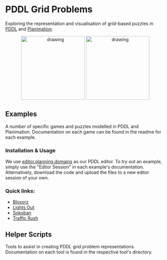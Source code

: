 # PDDL Grid Problems

Exploring the representation and visualisation of grid-based puzzles in [PDDL](https://en.wikipedia.org/wiki/Planning_Domain_Definition_Language) and [Planimation](https://planimation.planning.domains/).


<center>
<img src="https://prideout.net/blog/group_theory/Bloxorz.gif" alt="drawing" height="200"/>
<img src="https://upload.wikimedia.org/wikipedia/commons/4/4b/Sokoban_ani.gif" alt="drawing" height="200"/>
</center>

## Examples

A number of specific games and puzzles modelled in PDDL and Planimation. Documentation on each game can be found in the readme for each example.

### Installation & Usage

We use [editor.planning.domains](http://editor.planning.domains/) as our PDDL editor. To try out an example, simply use the "Editor Session" in each example's documentation. Alternatively, download the code and upload the files to a new editor session of your own.

### Quick links:

- [Bloxorz](examples/bloxorz)
- [Lights Out](examples/lights-out)
- [Sokoban](examples/sokoban)
- [Traffic Rush](examples/traffic-rush)

## Helper Scripts

Tools to assist in creating PDDL grid problem representations. Documentation on each tool is found in the respective tool's directory.